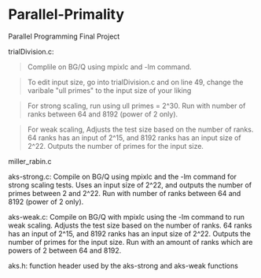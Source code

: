 # Parallel-Primality
Parallel Programming Final Project

trialDivision.c: 
> Complile on BG/Q using mpixlc and -lm command.

> To edit input size, go into trialDivision.c and on line 49, change the varibale "ull primes" to the input size of your liking

> For strong scaling, run using ull primes = 2^30. Run with number of ranks between 64 and 8192 (power of 2 only).

> For weak scaling, Adjusts the test size based on the number of ranks. 64 ranks has an input of 2^15, and 8192 ranks has an input size of 2^22. Outputs the number of primes for the input size. 

miller_rabin.c



aks-strong.c: 
	Compile on BG/Q using mpixlc and the -lm command for strong scaling tests. Uses an input size of 2^22,
	and outputs the number of primes between 2 and 2^22. Run with number of ranks between 64 and 8192 (power of 2 only).

aks-weak.c:
	Compile on BG/Q with mpixlc using the -lm command to run weak scaling. Adjusts the test size based on the number of 
	ranks. 64 ranks has an input of 2^15, and 8192 ranks has an input size of 2^22. Outputs the number of primes for the input size. Run with an amount of ranks which are powers of 2 between 64 and 8192.

aks.h:
	function header used by the aks-strong and aks-weak functions
